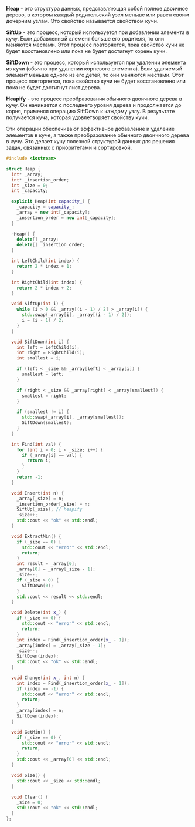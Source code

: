 **Heap** - это структура данных, представляющая собой полное двоичное дерево, в котором каждый родительский узел меньше
или равен своим дочерним узлам. Это свойство называется свойством кучи.

**SiftUp** - это процесс, который используется при добавлении элемента в кучу. Если добавленный элемент больше его
родителя, то они меняются местами. Этот процесс повторяется, пока свойство кучи не будет восстановлено или пока не будет
достигнут корень кучи.

**SiftDown** - это процесс, который используется при удалении элемента из кучи (обычно при удалении корневого элемента).
Если удаляемый элемент меньше одного из его детей, то они меняются местами. Этот процесс повторяется, пока свойство кучи
не будет восстановлено или пока не будет достигнут лист дерева.

**Heapify** - это процесс преобразования обычного двоичного дерева в кучу. Он начинается с последнего уровня дерева и
продолжается до корня, применяя операцию SiftDown к каждому узлу. В результате получается куча, которая удовлетворяет
свойству кучи.

Эти операции обеспечивают эффективное добавление и  удаление элементов в куче, а также преобразование обычного двоичного
дерева в кучу. Это делает кучу полезной структурой данных для решения задач, связанных с приоритетами и сортировкой.

```c++
#include <iostream>

struct Heap {
  int* _array;
  int* _insertion_order;
  int _size = 0;
  int _capacity;

  explicit Heap(int capacity_) {
    _capacity = capacity_;
    _array = new int[_capacity];
    _insertion_order = new int[_capacity];
  }

  ~Heap() {
    delete[] _array;
    delete[] _insertion_order;
  }

  int LeftChild(int index) {
    return 2 * index + 1;
  }

  int RightChild(int index) {
    return 2 * index + 2;
  }

  void SiftUp(int i) {
    while (i > 0 && _array[(i - 1) / 2] > _array[i]) {
      std::swap(_array[i], _array[(i - 1) / 2]);
      i = (i - 1) / 2;
    }
  }

  void SiftDown(int i) {
    int left = LeftChild(i);
    int right = RightChild(i);
    int smallest = i;

    if (left < _size && _array[left] < _array[i]) {
      smallest = left;
    }

    if (right < _size && _array[right] < _array[smallest]) {
      smallest = right;
    }

    if (smallest != i) {
      std::swap(_array[i], _array[smallest]);
      SiftDown(smallest);
    }
  }

  int Find(int val) {
    for (int i = 0; i < _size; i++) {
      if (_array[i] == val) {
        return i;
      }
    }
    return -1;
  }

  void Insert(int n) {
    _array[_size] = n;
    _insertion_order[_size] = n;
    SiftUp(_size); // heapify
    _size++;
    std::cout << "ok" << std::endl;
  }

  void ExtractMin() {
    if (_size == 0) {
      std::cout << "error" << std::endl;
      return;
    }
    int result = _array[0];
    _array[0] = _array[_size - 1];
    _size--;
    if (_size > 0) {
      SiftDown(0);
    }
    std::cout << result << std::endl;
  }

  void Delete(int x_) {
    if (_size == 0) {
      std::cout << "error" << std::endl;
      return;
    }
    int index = Find(_insertion_order[x_ - 1]);
    _array[index] = _array[_size - 1];
    _size--;
    SiftDown(index);
    std::cout << "ok" << std::endl;
  }

  void Change(int x_, int n) {
    int index = Find(_insertion_order[x_ - 1]);
    if (index == -1) {
      std::cout << "error" << std::endl;
      return;
    }
    _array[index] = n;
    SiftDown(index);
  }

  void GetMin() {
    if (_size == 0) {
      std::cout << "error" << std::endl;
      return;
    }
    std::cout << _array[0] << std::endl;
  }

  void Size() {
    std::cout << _size << std::endl;
  }

  void Clear() {
    _size = 0;
    std::cout << "ok" << std::endl;
  }
};
```